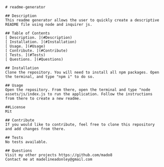 
    # readme-generator
    
    ## Description
    This readme generator allows the user to quickly create a descriptive README file using node and inquirer js.
    
    ## Table of Contents
    [ Description. ](#Description)
    [ Installation. ](#Installation)
    [ Usage. ](#Usage)
    [ Contribute. ](#Contribute)
    [ Tests. ](#Tests)
    [ Questions. ](#Questions)
    
    ## Installation
    Clone the repository. You will need to install all npm packages. Open the terminal, and type "npm i" to do so.
    
    ## Usage
    Open the repository. From there, open the terminal and type "node assets/js/index.js to run the application. Follow the instructions from there to create a new readme.

    ##License
    Mit
    
    ## Contribute
    If you would like to contribute, feel free to clone this repository and add changes from there.
    
    ## Tests
    No tests available.
    
    ## Questions
    Visit my other projects https://github.com/mado8
    Contact me at madelineadonley@gmail.com
  